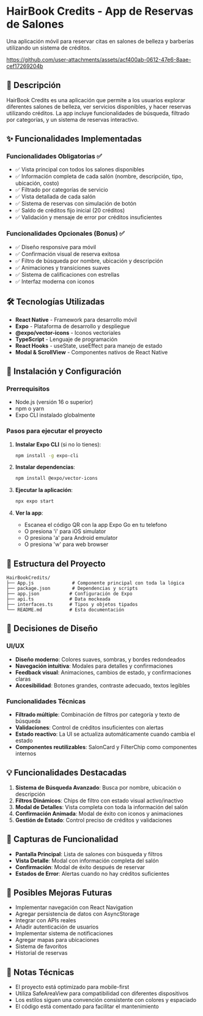 # HairBook Credits - App de Reservas de Salones

Una aplicación móvil para reservar citas en salones de belleza y barberías utilizando un sistema de créditos.

https://github.com/user-attachments/assets/acf400ab-0612-47e6-8aae-cef17269204b

## 📱 Descripción

HairBook Credits es una aplicación que permite a los usuarios explorar diferentes salones de belleza, ver servicios disponibles, y hacer reservas utilizando créditos. La app incluye funcionalidades de búsqueda, filtrado por categorías, y un sistema de reservas interactivo.

## ✨ Funcionalidades Implementadas

### Funcionalidades Obligatorias ✅
- ✅ Vista principal con todos los salones disponibles
- ✅ Información completa de cada salón (nombre, descripción, tipo, ubicación, costo)
- ✅ Filtrado por categorías de servicio
- ✅ Vista detallada de cada salón
- ✅ Sistema de reservas con simulación de botón
- ✅ Saldo de créditos fijo inicial (20 créditos)
- ✅ Validación y mensaje de error por créditos insuficientes

### Funcionalidades Opcionales (Bonus) ✅
- ✅ Diseño responsive para móvil
- ✅ Confirmación visual de reserva exitosa
- ✅ Filtro de búsqueda por nombre, ubicación y descripción
- ✅ Animaciones y transiciones suaves
- ✅ Sistema de calificaciones con estrellas
- ✅ Interfaz moderna con iconos

## 🛠 Tecnologías Utilizadas

- **React Native** - Framework para desarrollo móvil
- **Expo** - Plataforma de desarrollo y despliegue
- **@expo/vector-icons** - Iconos vectoriales
- **TypeScript** - Lenguaje de programación
- **React Hooks** - useState, useEffect para manejo de estado
- **Modal & ScrollView** - Componentes nativos de React Native

## 🚀 Instalación y Configuración

### Prerrequisitos
- Node.js (versión 16 o superior)
- npm o yarn
- Expo CLI instalado globalmente

### Pasos para ejecutar el proyecto

1. **Instalar Expo CLI** (si no lo tienes):
   ```bash
   npm install -g expo-cli
   ```

2. **Instalar dependencias**:
   ```bash
   npm install @expo/vector-icons
   ```

3. **Ejecutar la aplicación**:
   ```bash
   npx expo start
   ```

4. **Ver la app**:
   - Escanea el código QR con la app Expo Go en tu telefono
   - O presiona 'i' para iOS simulator
   - O presiona 'a' para Android emulator
   - O presiona 'w' para web browser

## 📁 Estructura del Proyecto

```
HairBookCredits/
├── App.js              # Componente principal con toda la lógica
├── package.json        # Dependencias y scripts
├── app.json           # Configuración de Expo
├── api.ts             # Data mockeada
├── interfaces.ts      # Tipos y objetos tipados
└── README.md          # Esta documentación
```

## 🎨 Decisiones de Diseño

### UI/UX
- **Diseño moderno**: Colores suaves, sombras, y bordes redondeados
- **Navegación intuitiva**: Modales para detalles y confirmaciones
- **Feedback visual**: Animaciones, cambios de estado, y confirmaciones claras
- **Accesibilidad**: Botones grandes, contraste adecuado, textos legibles

### Funcionalidades Técnicas
- **Filtrado múltiple**: Combinación de filtros por categoría y texto de búsqueda
- **Validaciones**: Control de créditos insuficientes con alertas
- **Estado reactivo**: La UI se actualiza automáticamente cuando cambia el estado
- **Componentes reutilizables**: SalonCard y FilterChip como componentes internos

## 💡 Funcionalidades Destacadas

1. **Sistema de Búsqueda Avanzado**: Busca por nombre, ubicación o descripción
2. **Filtros Dinámicos**: Chips de filtro con estado visual activo/inactivo
3. **Modal de Detalles**: Vista completa con toda la información del salón
4. **Confirmación Animada**: Modal de éxito con iconos y animaciones
5. **Gestión de Estado**: Control preciso de créditos y validaciones

## 📱 Capturas de Funcionalidad

- **Pantalla Principal**: Lista de salones con búsqueda y filtros
- **Vista Detalle**: Modal con información completa del salón
- **Confirmación**: Modal de éxito después de reservar
- **Estados de Error**: Alertas cuando no hay créditos suficientes

## 🚧 Posibles Mejoras Futuras

- Implementar navegación con React Navigation
- Agregar persistencia de datos con AsyncStorage
- Integrar con APIs reales
- Añadir autenticación de usuarios
- Implementar sistema de notificaciones
- Agregar mapas para ubicaciones
- Sistema de favoritos
- Historial de reservas

## 📝 Notas Técnicas

- El proyecto está optimizado para mobile-first
- Utiliza SafeAreaView para compatibilidad con diferentes dispositivos
- Los estilos siguen una convención consistente con colores y espaciado
- El código está comentado para facilitar el mantenimiento


